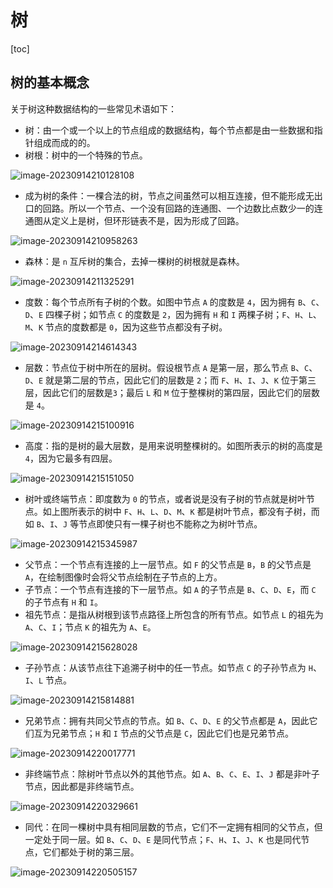 # 树

[toc]



## 树的基本概念

关于树这种数据结构的一些常见术语如下：

- 树：由一个或一个以上的节点组成的数据结构，每个节点都是由一些数据和指针组成而成的的。
- 树根：树中的一个特殊的节点。

![image-20230914210128108](image-%E6%A0%91/image-20230914210128108.png)

- 成为树的条件：一棵合法的树，节点之间虽然可以相互连接，但不能形成无出口的回路。所以一个节点、一个没有回路的连通图、一个边数比点数少一的连通图从定义上是树，但环形链表不是，因为形成了回路。

![image-20230914210958263](image-%E6%A0%91/image-20230914210958263.png)

- 森林：是 `n` 互斥树的集合，去掉一棵树的树根就是森林。

![image-20230914211325291](image-%E6%A0%91/image-20230914211325291.png)

- 度数：每个节点所有子树的个数。如图中节点 `A` 的度数是 `4`，因为拥有 `B`、`C`、`D`、`E` 四棵子树；如节点 `C` 的度数是 `2`，因为拥有 `H` 和 `I` 两棵子树；`F`、`H`、`L`、`M`、`K` 节点的度数都是 `0`，因为这些节点都没有子树。

![image-20230914214614343](image-%E6%A0%91/image-20230914214614343.png)

- 层数：节点位于树中所在的层树。假设根节点 `A` 是第一层，那么节点 `B`、`C`、`D`、`E` 就是第二层的节点，因此它们的层数是 `2`；而 `F`、`H`、`I`、`J`、`K` 位于第三层，因此它们的层数是`3`；最后 `L` 和 `M` 位于整棵树的第四层，因此它们的层数是 `4`。 

![image-20230914215100916](image-%E6%A0%91/image-20230914215100916.png)

- 高度：指的是树的最大层数，是用来说明整棵树的。如图所表示的树的高度是 `4`，因为它最多有四层。

![image-20230914215151050](image-%E6%A0%91/image-20230914215151050.png)

- 树叶或终端节点：即度数为 `0` 的节点，或者说是没有子树的节点就是树叶节点。如上图所表示的树中 `F`、`H`、`L`、`D`、`M`、`K` 都是树叶节点，都没有子树，而如 `B`、`I`、`J` 等节点即使只有一棵子树也不能称之为树叶节点。

![image-20230914215345987](image-%E6%A0%91/image-20230914215345987.png)

- 父节点：一个节点有连接的上一层节点。如 `F` 的父节点是 `B`，`B` 的父节点是 `A`，在绘制图像时会将父节点绘制在子节点的上方。
- 子节点：一个节点有连接的下一层节点。如 `A` 的子节点是 `B`、`C`、`D`、`E`，而 `C` 的子节点有 `H` 和 `I`。
- 祖先节点：是指从树根到该节点路径上所包含的所有节点。如节点 `L` 的祖先为 `A`、`C`、`I`；节点 `K` 的祖先为 `A`、`E`。

![image-20230914215628028](image-%E6%A0%91/image-20230914215628028.png)

- 子孙节点：从该节点往下追溯子树中的任一节点。如节点 `C` 的子孙节点为 `H`、`I`、`L` 节点。

![image-20230914215814881](image-%E6%A0%91/image-20230914215814881.png)

- 兄弟节点：拥有共同父节点的节点。如 `B`、`C`、`D`、`E` 的父节点都是 `A`，因此它们互为兄弟节点；`H` 和 `I` 节点的父节点是 `C`，因此它们也是兄弟节点。

![image-20230914220017771](image-%E6%A0%91/image-20230914220017771.png)

- 非终端节点：除树叶节点以外的其他节点。如 `A`、`B`、`C`、`E`、`I`、`J` 都是非叶子节点，因此都是非终端节点。

![image-20230914220329661](image-%E6%A0%91/image-20230914220329661.png)

- 同代：在同一棵树中具有相同层数的节点，它们不一定拥有相同的父节点，但一定处于同一层。如 `B`、`C`、`D`、`E` 是同代节点；`F`、`H`、`I`、`J`、`K` 也是同代节点，它们都处于树的第三层。

![image-20230914220505157](image-%E6%A0%91/image-20230914220505157.png)
